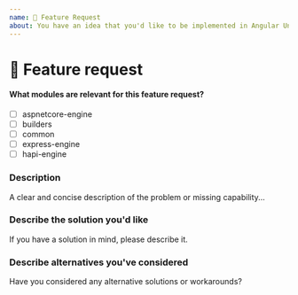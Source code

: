 ```yaml
---
name: 🚀 Feature Request
about: You have an idea that you'd like to be implemented in Angular Universal
---
```


# 🚀 Feature request

#### What modules are relevant for this feature request?

<!-- ✍️edit: -->

- [ ] aspnetcore-engine
- [ ] builders
- [ ] common
- [ ] express-engine
- [ ] hapi-engine

### Description

<!-- ✍️--> A clear and concise description of the problem or missing capability...

### Describe the solution you'd like

<!-- ✍️--> If you have a solution in mind, please describe it.

### Describe alternatives you've considered

<!-- ✍️--> Have you considered any alternative solutions or workarounds?
